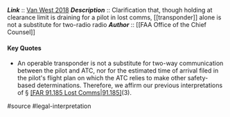 ***Link***      :: [Van West 2018]()
***Description***      :: Clarification that, though holding at clearance limit is draining for a pilot in lost comms, [[transponder]] alone is not a substitute for two-radio radio
***Author*** :: [[FAA Office of the Chief Counsel]]

#### Key Quotes
* An operable transponder is not a substitute for two-way communication between the pilot and ATC, nor for the estimated time of arrival filed in the pilot's flight plan on which the ATC relies to make other safety-based determinations. Therefore, we affirm our previous interpretations of § [[FAR 91.185 Lost Comms|91.185]](c)(3).

#source #legal-interpretation 